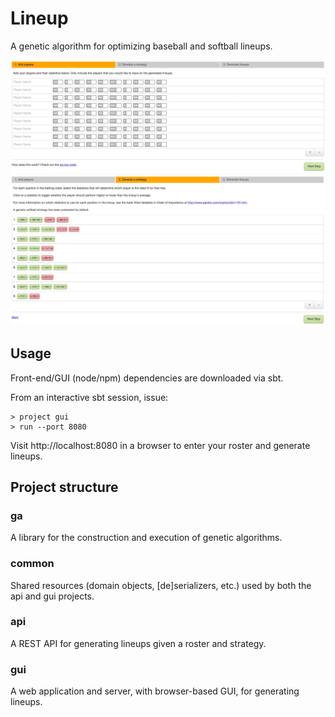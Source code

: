 # Lineup
A genetic algorithm for optimizing baseball and softball lineups.

![GUI step #1 screenshot](https://github.com/jeffreyolchovy/lineup/raw/master/screenshots/step1.png)
![GUI step #2 screenshot](https://github.com/jeffreyolchovy/lineup/raw/master/screenshots/step2.png)

## Usage
Front-end/GUI (node/npm) dependencies are downloaded via sbt.

From an interactive sbt session, issue:
```
> project gui
> run --port 8080
```

Visit http://localhost:8080 in a browser to enter your roster and generate lineups.

## Project structure

### ga
A library for the construction and execution of genetic algorithms.

### common
Shared resources (domain objects, [de]serializers, etc.) used by both the api and gui projects.

### api
A REST API for generating lineups given a roster and strategy.

### gui
A web application and server, with browser-based GUI, for generating lineups.
